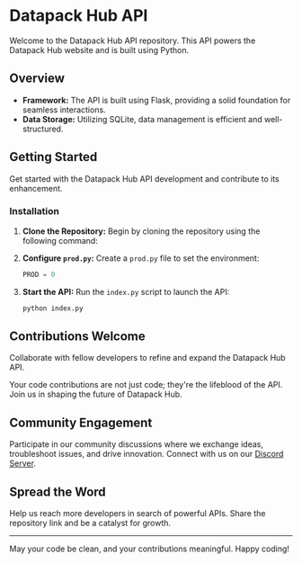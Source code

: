 # Datapack Hub API

Welcome to the Datapack Hub API repository. This API powers the Datapack Hub website and is built using Python.

## Overview

- **Framework:** The API is built using Flask, providing a solid foundation for seamless interactions.
- **Data Storage:** Utilizing SQLite, data management is efficient and well-structured.

## Getting Started

Get started with the Datapack Hub API development and contribute to its enhancement.

### Installation

1. **Clone the Repository:** Begin by cloning the repository using the following command:

2. **Configure `prod.py`:** Create a `prod.py` file to set the environment:

    ```python
    PROD = 0
    ```

3. **Start the API:** Run the `index.py` script to launch the API:

    ```bash
    python index.py
    ```

## Contributions Welcome

Collaborate with fellow developers to refine and expand the Datapack Hub API.

Your code contributions are not just code; they're the lifeblood of the API. Join us in shaping the future of Datapack Hub.

## Community Engagement

Participate in our community discussions where we exchange ideas, troubleshoot issues, and drive innovation. Connect with us on our [Discord Server](https://discord.gg/aEXsdjjdu4).

## Spread the Word

Help us reach more developers in search of powerful APIs. Share the repository link and be a catalyst for growth.

---

May your code be clean, and your contributions meaningful. Happy coding!
